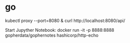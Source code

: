 # go

kubectl proxy --port=8080 &
curl http://localhost:8080/api/



Start Jupyther Notebook:
docker run -it -p 8888:8888 gopherdata/gophernotes
hashicorp/http-echo
